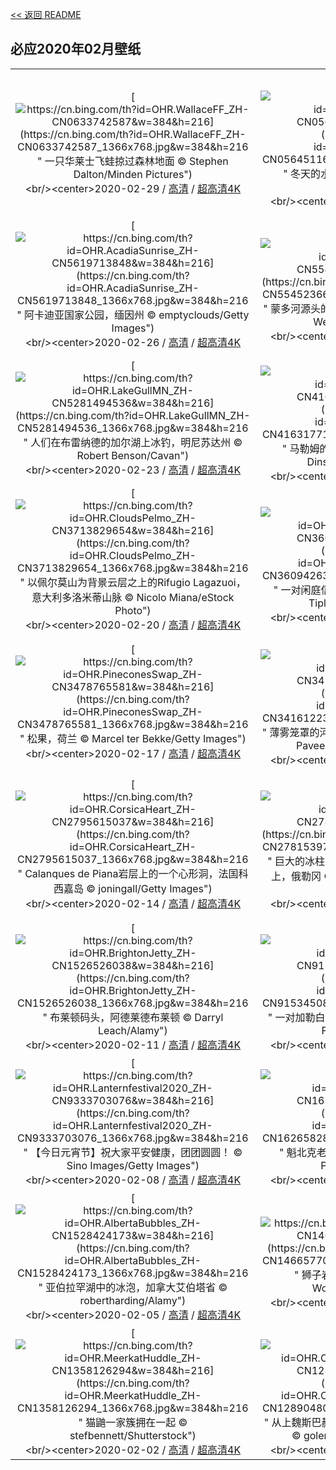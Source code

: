 [<< 返回 README](../../README.md)
## 必应2020年02月壁纸
||||
|:---:|:---:|:---:|
|[![https://cn.bing.com/th?id=OHR.WallaceFF_ZH-CN0633742587&w=384&h=216](https://cn.bing.com/th?id=OHR.WallaceFF_ZH-CN0633742587_1366x768.jpg&w=384&h=216 " &#10;一只华莱士飞蛙掠过森林地面&#10;© Stephen Dalton/Minden Pictures")](https://cn.bing.com/search?q=%E4%B8%80%E5%8F%AA%E5%8D%8E%E8%8E%B1%E5%A3%AB%E9%A3%9E%E8%9B%99%E6%8E%A0%E8%BF%87%E6%A3%AE%E6%9E%97%E5%9C%B0%E9%9D%A2&form=hpcapt&mkt=zh-cn&filters=HpDate:"20200229_1600")<br/><center>2020-02-29 / [高清](https://cn.bing.com/th?id=OHR.WallaceFF_ZH-CN0633742587_1920x1200.jpg&w=1920&h=1200) / [超高清4K](https://cn.bing.com/th?id=OHR.WallaceFF_ZH-CN0633742587_UHD.jpg&w=3840&h=2160)<center/>|[![https://cn.bing.com/th?id=OHR.OtterCreekVT_ZH-CN0564511657&w=384&h=216](https://cn.bing.com/th?id=OHR.OtterCreekVT_ZH-CN0564511657_1366x768.jpg&w=384&h=216 " &#10;冬天的水獭溪，佛蒙特州布兰登&#10;© Caleb Kenna/Offset")](https://cn.bing.com/search?q=%E5%86%AC%E5%A4%A9%E7%9A%84%E6%B0%B4%E7%8D%AD%E6%BA%AA%EF%BC%8C%E4%BD%9B%E8%92%99%E7%89%B9%E5%B7%9E%E5%B8%83%E5%85%B0%E7%99%BB&form=hpcapt&mkt=zh-cn&filters=HpDate:"20200228_1600")<br/><center>2020-02-28 / [高清](https://cn.bing.com/th?id=OHR.OtterCreekVT_ZH-CN0564511657_1920x1200.jpg&w=1920&h=1200) / [超高清4K](https://cn.bing.com/th?id=OHR.OtterCreekVT_ZH-CN0564511657_UHD.jpg&w=3840&h=2160)<center/>|[![https://cn.bing.com/th?id=OHR.PBWhaleBones_ZH-CN5771331489&w=384&h=216](https://cn.bing.com/th?id=OHR.PBWhaleBones_ZH-CN5771331489_1366x768.jpg&w=384&h=216 " &#10;北极国家野生动物保护区里的一只雌性北极熊和她的幼崽，阿拉斯加&#10;© Steven Kazlowski/Minden Pictures")](https://cn.bing.com/search?q=%E5%8C%97%E6%9E%81%E5%9B%BD%E5%AE%B6%E9%87%8E%E7%94%9F%E5%8A%A8%E7%89%A9%E4%BF%9D%E6%8A%A4%E5%8C%BA%E9%87%8C%E7%9A%84%E4%B8%80%E5%8F%AA%E9%9B%8C%E6%80%A7%E5%8C%97%E6%9E%81%E7%86%8A%E5%92%8C%E5%A5%B9%E7%9A%84%E5%B9%BC%E5%B4%BD%EF%BC%8C%E9%98%BF%E6%8B%89%E6%96%AF%E5%8A%A0&form=hpcapt&mkt=zh-cn&filters=HpDate:"20200227_1600")<br/><center>2020-02-27 / [高清](https://cn.bing.com/th?id=OHR.PBWhaleBones_ZH-CN5771331489_1920x1200.jpg&w=1920&h=1200) / [超高清4K](https://cn.bing.com/th?id=OHR.PBWhaleBones_ZH-CN5771331489_UHD.jpg&w=3840&h=2160)<center/>|
|[![https://cn.bing.com/th?id=OHR.AcadiaSunrise_ZH-CN5619713848&w=384&h=216](https://cn.bing.com/th?id=OHR.AcadiaSunrise_ZH-CN5619713848_1366x768.jpg&w=384&h=216 " &#10;阿卡迪亚国家公园，缅因州&#10;© emptyclouds/Getty Images")](https://cn.bing.com/search?q=%E9%98%BF%E5%8D%A1%E8%BF%AA%E4%BA%9A%E5%9B%BD%E5%AE%B6%E5%85%AC%E5%9B%AD%EF%BC%8C%E7%BC%85%E5%9B%A0%E5%B7%9E&form=hpcapt&mkt=zh-cn&filters=HpDate:"20200226_1600")<br/><center>2020-02-26 / [高清](https://cn.bing.com/th?id=OHR.AcadiaSunrise_ZH-CN5619713848_1920x1200.jpg&w=1920&h=1200) / [超高清4K](https://cn.bing.com/th?id=OHR.AcadiaSunrise_ZH-CN5619713848_UHD.jpg&w=3840&h=2160)<center/>|[![https://cn.bing.com/th?id=OHR.MundoFalls_ZH-CN5545236650&w=384&h=216](https://cn.bing.com/th?id=OHR.MundoFalls_ZH-CN5545236650_1366x768.jpg&w=384&h=216 " &#10;蒙多河源头的瀑布，西班牙阿尔瓦赛特里奥帕尔&#10;© Westend61/Getty Images")](https://cn.bing.com/search?q=%E8%92%99%E5%A4%9A%E6%B2%B3%E6%BA%90%E5%A4%B4%E7%9A%84%E7%80%91%E5%B8%83%EF%BC%8C%E8%A5%BF%E7%8F%AD%E7%89%99%E9%98%BF%E5%B0%94%E7%93%A6%E8%B5%9B%E7%89%B9%E9%87%8C%E5%A5%A5%E5%B8%95%E5%B0%94&form=hpcapt&mkt=zh-cn&filters=HpDate:"20200225_1600")<br/><center>2020-02-25 / [高清](https://cn.bing.com/th?id=OHR.MundoFalls_ZH-CN5545236650_1920x1200.jpg&w=1920&h=1200) / [超高清4K](https://cn.bing.com/th?id=OHR.MundoFalls_ZH-CN5545236650_UHD.jpg&w=3840&h=2160)<center/>|[![https://cn.bing.com/th?id=OHR.Windhorses_ZH-CN5349922758&w=384&h=216](https://cn.bing.com/th?id=OHR.Windhorses_ZH-CN5349922758_1366x768.jpg&w=384&h=216 " &#10;朝圣者将风马旗扔向甘登寺上方的空中为新年祈福，中国西藏&#10;© Ian Cumming/plainpicture")](https://cn.bing.com/search?q=%E6%9C%9D%E5%9C%A3%E8%80%85%E5%B0%86%E9%A3%8E%E9%A9%AC%E6%97%97%E6%89%94%E5%90%91%E7%94%98%E7%99%BB%E5%AF%BA%E4%B8%8A%E6%96%B9%E7%9A%84%E7%A9%BA%E4%B8%AD%E4%B8%BA%E6%96%B0%E5%B9%B4%E7%A5%88%E7%A6%8F%EF%BC%8C%E4%B8%AD%E5%9B%BD%E8%A5%BF%E8%97%8F&form=hpcapt&mkt=zh-cn&filters=HpDate:"20200224_1600")<br/><center>2020-02-24 / [高清](https://cn.bing.com/th?id=OHR.Windhorses_ZH-CN5349922758_1920x1200.jpg&w=1920&h=1200) / [超高清](https://cn.bing.comhttps://cn.bing.com/th?id=OHR.Windhorses_ZH-CN5349922758_UHD.jpg)<center/>|
|[![https://cn.bing.com/th?id=OHR.LakeGullMN_ZH-CN5281494536&w=384&h=216](https://cn.bing.com/th?id=OHR.LakeGullMN_ZH-CN5281494536_1366x768.jpg&w=384&h=216 " &#10;人们在布雷纳德的加尔湖上冰钓，明尼苏达州&#10;© Robert Benson/Cavan")](https://cn.bing.com/search?q=%E4%BA%BA%E4%BB%AC%E5%9C%A8%E5%B8%83%E9%9B%B7%E7%BA%B3%E5%BE%B7%E7%9A%84%E5%8A%A0%E5%B0%94%E6%B9%96%E4%B8%8A%E5%86%B0%E9%92%93%EF%BC%8C%E6%98%8E%E5%B0%BC%E8%8B%8F%E8%BE%BE%E5%B7%9E&form=hpcapt&mkt=zh-cn&filters=HpDate:"20200223_1600")<br/><center>2020-02-23 / [高清](https://cn.bing.com/th?id=OHR.LakeGullMN_ZH-CN5281494536_1920x1200.jpg&w=1920&h=1200) / [超高清4K](https://cn.bing.com/th?id=OHR.LakeGullMN_ZH-CN5281494536_UHD.jpg&w=3840&h=2160)<center/>|[![https://cn.bing.com/th?id=OHR.MalhamStars_ZH-CN4163177154&w=384&h=216](https://cn.bing.com/th?id=OHR.MalhamStars_ZH-CN4163177154_1366x768.jpg&w=384&h=216 " &#10;马勒姆的夜空，英国北约克郡&#10;© Stephen Dinsdale/Alamy Stock Photo")](https://cn.bing.com/search?q=%E9%A9%AC%E5%8B%92%E5%A7%86%E7%9A%84%E5%A4%9C%E7%A9%BA%EF%BC%8C%E8%8B%B1%E5%9B%BD%E5%8C%97%E7%BA%A6%E5%85%8B%E9%83%A1&form=hpcapt&mkt=zh-cn&filters=HpDate:"20200222_1600")<br/><center>2020-02-22 / [高清](https://cn.bing.com/th?id=OHR.MalhamStars_ZH-CN4163177154_1920x1200.jpg&w=1920&h=1200) / [超高清4K](https://cn.bing.com/th?id=OHR.MalhamStars_ZH-CN4163177154_UHD.jpg&w=3840&h=2160)<center/>|[![https://cn.bing.com/th?id=OHR.UffingStaffelseeWinter_ZH-CN4001263375&w=384&h=216](https://cn.bing.com/th?id=OHR.UffingStaffelseeWinter_ZH-CN4001263375_1366x768.jpg&w=384&h=216 " &#10;施塔弗尔湖畔乌芬附近的桦树大道，德国巴伐利亚&#10;© Reinhard Schmid/eStock Photo")](https://cn.bing.com/search?q=%E6%96%BD%E5%A1%94%E5%BC%97%E5%B0%94%E6%B9%96%E7%95%94%E4%B9%8C%E8%8A%AC%E9%99%84%E8%BF%91%E7%9A%84%E6%A1%A6%E6%A0%91%E5%A4%A7%E9%81%93%EF%BC%8C%E5%BE%B7%E5%9B%BD%E5%B7%B4%E4%BC%90%E5%88%A9%E4%BA%9A&form=hpcapt&mkt=zh-cn&filters=HpDate:"20200221_1600")<br/><center>2020-02-21 / [高清](https://cn.bing.com/th?id=OHR.UffingStaffelseeWinter_ZH-CN4001263375_1920x1200.jpg&w=1920&h=1200) / [超高清4K](https://cn.bing.com/th?id=OHR.UffingStaffelseeWinter_ZH-CN4001263375_UHD.jpg&w=3840&h=2160)<center/>|
|[![https://cn.bing.com/th?id=OHR.CloudsPelmo_ZH-CN3713829654&w=384&h=216](https://cn.bing.com/th?id=OHR.CloudsPelmo_ZH-CN3713829654_1366x768.jpg&w=384&h=216 " &#10;以佩尔莫山为背景云层之上的Rifugio Lagazuoi，意大利多洛米蒂山脉&#10;© Nicolo Miana/eStock Photo")](https://cn.bing.com/search?q=%E4%BB%A5%E4%BD%A9%E5%B0%94%E8%8E%AB%E5%B1%B1%E4%B8%BA%E8%83%8C%E6%99%AF%E4%BA%91%E5%B1%82%E4%B9%8B%E4%B8%8A%E7%9A%84Rifugio&form=hpcapt&mkt=zh-cn&filters=HpDate:"20200220_1600")<br/><center>2020-02-20 / [高清](https://cn.bing.com/th?id=OHR.CloudsPelmo_ZH-CN3713829654_1920x1200.jpg&w=1920&h=1200) / [超高清4K](https://cn.bing.com/th?id=OHR.CloudsPelmo_ZH-CN3713829654_UHD.jpg&w=3840&h=2160)<center/>|[![https://cn.bing.com/th?id=OHR.WanderingAlbatross_ZH-CN3609426361&w=384&h=216](https://cn.bing.com/th?id=OHR.WanderingAlbatross_ZH-CN3609426361_1366x768.jpg&w=384&h=216 " &#10;一对闲庭信步的信天翁，南乔治亚岛&#10;© David Tipling Photo Library/Alamy")](https://cn.bing.com/search?q=%E4%B8%80%E5%AF%B9%E9%97%B2%E5%BA%AD%E4%BF%A1%E6%AD%A5%E7%9A%84%E4%BF%A1%E5%A4%A9%E7%BF%81%EF%BC%8C%E5%8D%97%E4%B9%94%E6%B2%BB%E4%BA%9A%E5%B2%9B&form=hpcapt&mkt=zh-cn&filters=HpDate:"20200219_1600")<br/><center>2020-02-19 / [高清](https://cn.bing.com/th?id=OHR.WanderingAlbatross_ZH-CN3609426361_1920x1200.jpg&w=1920&h=1200) / [超高清4K](https://cn.bing.com/th?id=OHR.WanderingAlbatross_ZH-CN3609426361_UHD.jpg&w=3840&h=2160)<center/>|[![https://cn.bing.com/th?id=OHR.PlutoCrescent_ZH-CN3538488331&w=384&h=216](https://cn.bing.com/th?id=OHR.PlutoCrescent_ZH-CN3538488331_1366x768.jpg&w=384&h=216 " &#10;美国宇航局新视野星际探测器拍摄的冥王星新月&#10;© NASA/JHUAPL/SWRI/Science Photo Library")](https://cn.bing.com/search?q=%E7%BE%8E%E5%9B%BD%E5%AE%87%E8%88%AA%E5%B1%80%E6%96%B0%E8%A7%86%E9%87%8E%E6%98%9F%E9%99%85%E6%8E%A2%E6%B5%8B%E5%99%A8%E6%8B%8D%E6%91%84%E7%9A%84%E5%86%A5%E7%8E%8B%E6%98%9F%E6%96%B0%E6%9C%88&form=hpcapt&mkt=zh-cn&filters=HpDate:"20200218_1600")<br/><center>2020-02-18 / [高清](https://cn.bing.com/th?id=OHR.PlutoCrescent_ZH-CN3538488331_1920x1200.jpg&w=1920&h=1200) / [超高清8K](https://cn.bing.comhttps://cn.bing.com/th?id=OHR.PlutoCrescent_ZH-CN3538488331_UHD.jpg)<center/>|
|[![https://cn.bing.com/th?id=OHR.PineconesSwap_ZH-CN3478765581&w=384&h=216](https://cn.bing.com/th?id=OHR.PineconesSwap_ZH-CN3478765581_1366x768.jpg&w=384&h=216 " &#10;松果，荷兰&#10;© Marcel ter Bekke/Getty Images")](https://cn.bing.com/search?q=%E6%9D%BE%E6%9E%9C%EF%BC%8C%E8%8D%B7%E5%85%B0&form=hpcapt&mkt=zh-cn&filters=HpDate:"20200217_1600")<br/><center>2020-02-17 / [高清](https://cn.bing.com/th?id=OHR.PineconesSwap_ZH-CN3478765581_1920x1200.jpg&w=1920&h=1200) / [超高清4K](https://cn.bing.com/th?id=OHR.PineconesSwap_ZH-CN3478765581_UHD.jpg&w=3840&h=2160)<center/>|[![https://cn.bing.com/th?id=OHR.TaikanCrane_ZH-CN3416122324&w=384&h=216](https://cn.bing.com/th?id=OHR.TaikanCrane_ZH-CN3416122324_1366x768.jpg&w=384&h=216 " &#10;薄雾笼罩的河流中的丹顶鹤，日本北海道&#10;© Paul &amp; Paveena Mckenzie/Getty Images")](https://cn.bing.com/search?q=%E8%96%84%E9%9B%BE%E7%AC%BC%E7%BD%A9%E7%9A%84%E6%B2%B3%E6%B5%81%E4%B8%AD%E7%9A%84%E4%B8%B9%E9%A1%B6%E9%B9%A4%EF%BC%8C%E6%97%A5%E6%9C%AC%E5%8C%97%E6%B5%B7%E9%81%93&form=hpcapt&mkt=zh-cn&filters=HpDate:"20200216_1600")<br/><center>2020-02-16 / [高清](https://cn.bing.com/th?id=OHR.TaikanCrane_ZH-CN3416122324_1920x1200.jpg&w=1920&h=1200) / [超高清4K](https://cn.bing.com/th?id=OHR.TaikanCrane_ZH-CN3416122324_UHD.jpg&w=3840&h=2160)<center/>|[![https://cn.bing.com/th?id=OHR.HumpbackHerring_ZH-CN2868885675&w=384&h=216](https://cn.bing.com/th?id=OHR.HumpbackHerring_ZH-CN2868885675_1366x768.jpg&w=384&h=216 " &#10;克瓦尔岛海岸以鲱鱼为食的座头鲸，北挪威特罗姆瑟&#10;© Espen Bergersen/Minden Pictures")](https://cn.bing.com/search?q=%E5%85%8B%E7%93%A6%E5%B0%94%E5%B2%9B%E6%B5%B7%E5%B2%B8%E4%BB%A5%E9%B2%B1%E9%B1%BC%E4%B8%BA%E9%A3%9F%E7%9A%84%E5%BA%A7%E5%A4%B4%E9%B2%B8%EF%BC%8C%E5%8C%97%E6%8C%AA%E5%A8%81%E7%89%B9%E7%BD%97%E5%A7%86%E7%91%9F&form=hpcapt&mkt=zh-cn&filters=HpDate:"20200215_1600")<br/><center>2020-02-15 / [高清](https://cn.bing.com/th?id=OHR.HumpbackHerring_ZH-CN2868885675_1920x1200.jpg&w=1920&h=1200) / [超高清4K](https://cn.bing.com/th?id=OHR.HumpbackHerring_ZH-CN2868885675_UHD.jpg&w=3840&h=2160)<center/>|
|[![https://cn.bing.com/th?id=OHR.CorsicaHeart_ZH-CN2795615037&w=384&h=216](https://cn.bing.com/th?id=OHR.CorsicaHeart_ZH-CN2795615037_1366x768.jpg&w=384&h=216 " &#10;Calanques de Piana岩层上的一个心形洞，法国科西嘉岛&#10;© joningall/Getty Images")](https://cn.bing.com/search?q=Calanques&form=hpcapt&mkt=zh-cn&filters=HpDate:"20200214_1600")<br/><center>2020-02-14 / [高清](https://cn.bing.com/th?id=OHR.CorsicaHeart_ZH-CN2795615037_1920x1200.jpg&w=1920&h=1200) / [超高清4K](https://cn.bing.com/th?id=OHR.CorsicaHeart_ZH-CN2795615037_UHD.jpg&w=3840&h=2160)<center/>|[![https://cn.bing.com/th?id=OHR.AbiquaFalls_ZH-CN2781539758&w=384&h=216](https://cn.bing.com/th?id=OHR.AbiquaFalls_ZH-CN2781539758_1366x768.jpg&w=384&h=216 " &#10;巨大的冰柱悬挂在Abiqua瀑布周围的玄武岩石墙上，俄勒冈&#10;© Joshua Meador/Tandem Stills + Motion")](https://cn.bing.com/search?q=%E5%B7%A8%E5%A4%A7%E7%9A%84%E5%86%B0%E6%9F%B1%E6%82%AC%E6%8C%82%E5%9C%A8Abiqua%E7%80%91%E5%B8%83%E5%91%A8%E5%9B%B4%E7%9A%84%E7%8E%84%E6%AD%A6%E5%B2%A9%E7%9F%B3%E5%A2%99%E4%B8%8A%EF%BC%8C%E4%BF%84%E5%8B%92%E5%86%88&form=hpcapt&mkt=zh-cn&filters=HpDate:"20200213_1600")<br/><center>2020-02-13 / [高清](https://cn.bing.com/th?id=OHR.AbiquaFalls_ZH-CN2781539758_1920x1200.jpg&w=1920&h=1200) / [超高清4K](https://cn.bing.com/th?id=OHR.AbiquaFalls_ZH-CN2781539758_UHD.jpg&w=3840&h=2160)<center/>|[![https://cn.bing.com/th?id=OHR.PinzonIslandTortoise_ZH-CN2697727225&w=384&h=216](https://cn.bing.com/th?id=OHR.PinzonIslandTortoise_ZH-CN2697727225_1366x768.jpg&w=384&h=216 " &#10;圣克鲁斯岛的查尔斯达尔文研究站内从卵中孵化出来的平松岛龟，厄瓜多尔加拉帕戈斯群岛&#10;© Pete Oxford/Minden Pictures")](https://cn.bing.com/search?q=%E5%9C%A3%E5%85%8B%E9%B2%81%E6%96%AF%E5%B2%9B%E7%9A%84%E6%9F%A5%E5%B0%94%E6%96%AF%E8%BE%BE%E5%B0%94%E6%96%87%E7%A0%94%E7%A9%B6%E7%AB%99%E5%86%85%E4%BB%8E%E5%8D%B5%E4%B8%AD%E5%AD%B5%E5%8C%96%E5%87%BA%E6%9D%A5%E7%9A%84%E5%B9%B3%E6%9D%BE%E5%B2%9B%E9%BE%9F%EF%BC%8C%E5%8E%84%E7%93%9C%E5%A4%9A%E5%B0%94%E5%8A%A0%E6%8B%89%E5%B8%95%E6%88%88%E6%96%AF%E7%BE%A4%E5%B2%9B&form=hpcapt&mkt=zh-cn&filters=HpDate:"20200212_1600")<br/><center>2020-02-12 / [高清](https://cn.bing.com/th?id=OHR.PinzonIslandTortoise_ZH-CN2697727225_1920x1200.jpg&w=1920&h=1200) / [超高清4K](https://cn.bing.com/th?id=OHR.PinzonIslandTortoise_ZH-CN2697727225_UHD.jpg&w=3840&h=2160)<center/>|
|[![https://cn.bing.com/th?id=OHR.BrightonJetty_ZH-CN1526526038&w=384&h=216](https://cn.bing.com/th?id=OHR.BrightonJetty_ZH-CN1526526038_1366x768.jpg&w=384&h=216 " &#10;布莱顿码头，阿德莱德布莱顿&#10;© Darryl Leach/Alamy")](https://cn.bing.com/search?q=%E5%B8%83%E8%8E%B1%E9%A1%BF%E7%A0%81%E5%A4%B4%EF%BC%8C%E9%98%BF%E5%BE%B7%E8%8E%B1%E5%BE%B7%E5%B8%83%E8%8E%B1%E9%A1%BF&form=hpcapt&mkt=zh-cn&filters=HpDate:"20200211_1600")<br/><center>2020-02-11 / [高清](https://cn.bing.com/th?id=OHR.BrightonJetty_ZH-CN1526526038_1920x1200.jpg&w=1920&h=1200) / [超高清4K](https://cn.bing.com/th?id=OHR.BrightonJetty_ZH-CN1526526038_UHD.jpg&w=3840&h=2160)<center/>|[![https://cn.bing.com/th?id=OHR.ButterflyPair_ZH-CN9153450825&w=384&h=216](https://cn.bing.com/th?id=OHR.ButterflyPair_ZH-CN9153450825_1366x768.jpg&w=384&h=216 " &#10;一对加勒白眼蝶落在花上，法国阿尔萨斯&#10;© Eric Ferry/Minden Pictures")](https://cn.bing.com/search?q=%E4%B8%80%E5%AF%B9%E5%8A%A0%E5%8B%92%E7%99%BD%E7%9C%BC%E8%9D%B6%E8%90%BD%E5%9C%A8%E8%8A%B1%E4%B8%8A%EF%BC%8C%E6%B3%95%E5%9B%BD%E9%98%BF%E5%B0%94%E8%90%A8%E6%96%AF&form=hpcapt&mkt=zh-cn&filters=HpDate:"20200210_1600")<br/><center>2020-02-10 / [高清](https://cn.bing.com/th?id=OHR.ButterflyPair_ZH-CN9153450825_1920x1200.jpg&w=1920&h=1200) / [超高清4K](https://cn.bing.com/th?id=OHR.ButterflyPair_ZH-CN9153450825_UHD.jpg&w=3840&h=2160)<center/>|[![https://cn.bing.com/th?id=OHR.ArgaosRidge_ZH-CN1737206146&w=384&h=216](https://cn.bing.com/th?id=OHR.ArgaosRidge_ZH-CN1737206146_1366x768.jpg&w=384&h=216 " &#10;欧罗巴山Los Argaos山脉上的日落，西班牙阿斯图里亚斯&#10;© jregueiro/Getty Images")](https://cn.bing.com/search?q=%E6%AC%A7%E7%BD%97%E5%B7%B4%E5%B1%B1Los&form=hpcapt&mkt=zh-cn&filters=HpDate:"20200209_1600")<br/><center>2020-02-09 / [高清](https://cn.bing.com/th?id=OHR.ArgaosRidge_ZH-CN1737206146_1920x1200.jpg&w=1920&h=1200) / [超高清4K](https://cn.bing.com/th?id=OHR.ArgaosRidge_ZH-CN1737206146_UHD.jpg&w=3840&h=2160)<center/>|
|[![https://cn.bing.com/th?id=OHR.Lanternfestival2020_ZH-CN9333703076&w=384&h=216](https://cn.bing.com/th?id=OHR.Lanternfestival2020_ZH-CN9333703076_1366x768.jpg&w=384&h=216 " &#10;【今日元宵节】祝大家平安健康，团团圆圆！&#10;© Sino Images/Getty Images")](https://cn.bing.com/search?q=%E3%80%90%E4%BB%8A%E6%97%A5%E5%85%83%E5%AE%B5%E8%8A%82%E3%80%91%E7%A5%9D%E5%A4%A7%E5%AE%B6%E5%B9%B3%E5%AE%89%E5%81%A5%E5%BA%B7%EF%BC%8C%E5%9B%A2%E5%9B%A2%E5%9C%86%E5%9C%86%EF%BC%81&form=hpcapt&mkt=zh-cn&filters=HpDate:"20200208_1600")<br/><center>2020-02-08 / [高清](https://cn.bing.com/th?id=OHR.Lanternfestival2020_ZH-CN9333703076_1920x1200.jpg&w=1920&h=1200) / [超高清4K](https://cn.bing.com/th?id=OHR.Lanternfestival2020_ZH-CN9333703076_UHD.jpg&w=3840&h=2160)<center/>|[![https://cn.bing.com/th?id=OHR.QuebecWinter_ZH-CN1626582820&w=384&h=216](https://cn.bing.com/th?id=OHR.QuebecWinter_ZH-CN1626582820_1366x768.jpg&w=384&h=216 " &#10;魁北克老城区的景色，加拿大&#10;© RENAULT Philippe/age fotostock")](https://cn.bing.com/search?q=%E9%AD%81%E5%8C%97%E5%85%8B%E8%80%81%E5%9F%8E%E5%8C%BA%E7%9A%84%E6%99%AF%E8%89%B2%EF%BC%8C%E5%8A%A0%E6%8B%BF%E5%A4%A7&form=hpcapt&mkt=zh-cn&filters=HpDate:"20200207_1600")<br/><center>2020-02-07 / [高清](https://cn.bing.com/th?id=OHR.QuebecWinter_ZH-CN1626582820_1920x1200.jpg&w=1920&h=1200) / [超高清4K](https://cn.bing.com/th?id=OHR.QuebecWinter_ZH-CN1626582820_UHD.jpg&w=3840&h=2160)<center/>|[![https://cn.bing.com/th?id=OHR.SneezeSpring_ZH-CN1577114008&w=384&h=216](https://cn.bing.com/th?id=OHR.SneezeSpring_ZH-CN1577114008_1366x768.jpg&w=384&h=216 " &#10;一朵盛开的雪花莲&#10;© Péter Hegedűs/Getty Images")](https://cn.bing.com/search?q=%E4%B8%80%E6%9C%B5%E7%9B%9B%E5%BC%80%E7%9A%84%E9%9B%AA%E8%8A%B1%E8%8E%B2&form=hpcapt&mkt=zh-cn&filters=HpDate:"20200206_1600")<br/><center>2020-02-06 / [高清](https://cn.bing.com/th?id=OHR.SneezeSpring_ZH-CN1577114008_1920x1200.jpg&w=1920&h=1200) / [超高清4K](https://cn.bing.com/th?id=OHR.SneezeSpring_ZH-CN1577114008_UHD.jpg&w=3840&h=2160)<center/>|
|[![https://cn.bing.com/th?id=OHR.AlbertaBubbles_ZH-CN1528424173&w=384&h=216](https://cn.bing.com/th?id=OHR.AlbertaBubbles_ZH-CN1528424173_1366x768.jpg&w=384&h=216 " &#10;亚伯拉罕湖中的冰泡，加拿大艾伯塔省&#10;© robertharding/Alamy")](https://cn.bing.com/search?q=%E4%BA%9A%E4%BC%AF%E6%8B%89%E7%BD%95%E6%B9%96%E4%B8%AD%E7%9A%84%E5%86%B0%E6%B3%A1%EF%BC%8C%E5%8A%A0%E6%8B%BF%E5%A4%A7%E8%89%BE%E4%BC%AF%E5%A1%94%E7%9C%81&form=hpcapt&mkt=zh-cn&filters=HpDate:"20200205_1600")<br/><center>2020-02-05 / [高清](https://cn.bing.com/th?id=OHR.AlbertaBubbles_ZH-CN1528424173_1920x1200.jpg&w=1920&h=1200) / [超高清4K](https://cn.bing.com/th?id=OHR.AlbertaBubbles_ZH-CN1528424173_UHD.jpg&w=3840&h=2160)<center/>|[![https://cn.bing.com/th?id=OHR.LionRock_ZH-CN1466577021&w=384&h=216](https://cn.bing.com/th?id=OHR.LionRock_ZH-CN1466577021_1366x768.jpg&w=384&h=216 " &#10;狮子岩，斯里兰卡中央省&#10;© Jeremy Woodhouse/Getty Images")](https://cn.bing.com/search?q=%E7%8B%AE%E5%AD%90%E5%B2%A9%EF%BC%8C%E6%96%AF%E9%87%8C%E5%85%B0%E5%8D%A1%E4%B8%AD%E5%A4%AE%E7%9C%81&form=hpcapt&mkt=zh-cn&filters=HpDate:"20200204_1600")<br/><center>2020-02-04 / [高清](https://cn.bing.com/th?id=OHR.LionRock_ZH-CN1466577021_1920x1200.jpg&w=1920&h=1200) / [超高清4K](https://cn.bing.com/th?id=OHR.LionRock_ZH-CN1466577021_UHD.jpg&w=3840&h=2160)<center/>|[![https://cn.bing.com/th?id=OHR.RapaNuiFestival_ZH-CN1417623441&w=384&h=216](https://cn.bing.com/th?id=OHR.RapaNuiFestival_ZH-CN1417623441_1366x768.jpg&w=384&h=216 " &#10;拉帕努伊国家公园中阿胡汤加里基的摩艾石像，智利复活节岛&#10;© blickwinkel/Alamy")](https://cn.bing.com/search?q=%E6%8B%89%E5%B8%95%E5%8A%AA%E4%BC%8A%E5%9B%BD%E5%AE%B6%E5%85%AC%E5%9B%AD%E4%B8%AD%E9%98%BF%E8%83%A1%E6%B1%A4%E5%8A%A0%E9%87%8C%E5%9F%BA%E7%9A%84%E6%91%A9%E8%89%BE%E7%9F%B3%E5%83%8F%EF%BC%8C%E6%99%BA%E5%88%A9%E5%A4%8D%E6%B4%BB%E8%8A%82%E5%B2%9B&form=hpcapt&mkt=zh-cn&filters=HpDate:"20200203_1600")<br/><center>2020-02-03 / [高清](https://cn.bing.com/th?id=OHR.RapaNuiFestival_ZH-CN1417623441_1920x1200.jpg&w=1920&h=1200) / [超高清4K](https://cn.bing.com/th?id=OHR.RapaNuiFestival_ZH-CN1417623441_UHD.jpg&w=3840&h=2160)<center/>|
|[![https://cn.bing.com/th?id=OHR.MeerkatHuddle_ZH-CN1358126294&w=384&h=216](https://cn.bing.com/th?id=OHR.MeerkatHuddle_ZH-CN1358126294_1366x768.jpg&w=384&h=216 " &#10;猫鼬一家簇拥在一起&#10;© stefbennett/Shutterstock")](https://cn.bing.com/search?q=%E7%8C%AB%E9%BC%AC%E4%B8%80%E5%AE%B6%E7%B0%87%E6%8B%A5%E5%9C%A8%E4%B8%80%E8%B5%B7&form=hpcapt&mkt=zh-cn&filters=HpDate:"20200202_1600")<br/><center>2020-02-02 / [高清](https://cn.bing.com/th?id=OHR.MeerkatHuddle_ZH-CN1358126294_1920x1200.jpg&w=1920&h=1200) / [超高清4K](https://cn.bing.com/th?id=OHR.MeerkatHuddle_ZH-CN1358126294_UHD.jpg&w=3840&h=2160)<center/>|[![https://cn.bing.com/th?id=OHR.OberweissbacherBergbahn_ZH-CN1289048050&w=384&h=216](https://cn.bing.com/th?id=OHR.OberweissbacherBergbahn_ZH-CN1289048050_1366x768.jpg&w=384&h=216 " &#10;从上魏斯巴赫山地列车的车站向外看，德国图林根&#10;© golero/iStock/Getty Images Plus")](https://cn.bing.com/search?q=%E4%BB%8E%E4%B8%8A%E9%AD%8F%E6%96%AF%E5%B7%B4%E8%B5%AB%E5%B1%B1%E5%9C%B0%E5%88%97%E8%BD%A6%E7%9A%84%E8%BD%A6%E7%AB%99%E5%90%91%E5%A4%96%E7%9C%8B%EF%BC%8C%E5%BE%B7%E5%9B%BD%E5%9B%BE%E6%9E%97%E6%A0%B9&form=hpcapt&mkt=zh-cn&filters=HpDate:"20200201_1600")<br/><center>2020-02-01 / [高清](https://cn.bing.com/th?id=OHR.OberweissbacherBergbahn_ZH-CN1289048050_1920x1200.jpg&w=1920&h=1200) / [超高清4K](https://cn.bing.com/th?id=OHR.OberweissbacherBergbahn_ZH-CN1289048050_UHD.jpg&w=3840&h=2160)<center/>